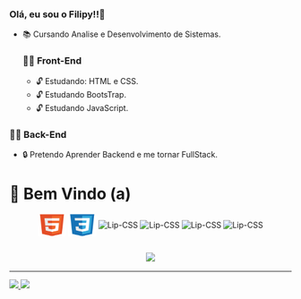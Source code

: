 ### Olá, eu sou o Filipy!!👋

<!--
**FilipyJ/FilipyJ** is a ✨ _special_ ✨ repository because its `README.md` (this file) appears on your GitHub profile.

Here are some ideas to get you started:
-->

<div>

- 📚 Cursando Analise e Desenvolvimento de Sistemas.
    ### 👨‍💻 Front-End 
    <ul>
      <li>🔓 Estudando: HTML e CSS.
      <li>🔓 Estudando BootsTrap.
      <li>🔓 Estudando JavaScript.
   </ul>
  
</div>
  
  ### 👨‍💻 Back-End
   <ul>
  
  <li> 🔒 Pretendo Aprender Backend e me tornar FullStack. </li>

   </ul>
   
  
 <h1>🎉 Bem Vindo (a) </h1> 
 
 
 
<div align="center">
  
<img align="center" alt="Lip-HTML" height="40" width="50" src="https://raw.githubusercontent.com/devicons/devicon/master/icons/html5/html5-original.svg">
  <img align="center" alt="Lip-CSS" height="40" width="50" src="https://raw.githubusercontent.com/devicons/devicon/master/icons/css3/css3-original.svg">
 
<img align="center" alt="Lip-CSS" height="40" width="50" src="https://cdn.jsdelivr.net/gh/devicons/devicon/icons/javascript/javascript-original.svg"> 
  
<img align="center" alt="Lip-CSS" height="40" width="50" src="https://cdn.jsdelivr.net/gh/devicons/devicon/icons/git/git-original.svg">  
  
<img align="center" alt="Lip-CSS" height="40" width="50" src="https://cdn.jsdelivr.net/gh/devicons/devicon/icons/github/github-original.svg"> 
  
<img align="center" alt="Lip-CSS" height="40" width="50" src="https://cdn.jsdelivr.net/gh/devicons/devicon/icons/bootstrap/bootstrap-original.svg"> 

  
   </div>
  

 <div align="center">
     
 ##
     
 <a href = "mailto:josephfilipy@gmail.com"><img src="https://img.shields.io/badge/-Gmail-%23333?style=for-the-badge&logo=gmail&logoColor=white" target="_blank"></a>
   
</div>

 
 <hr>
   

 
  <div style="margin-bottom: 0px">
    
    
  <a href="https://github.com/FilipyJ">
  <img height="180em" src="https://github-readme-stats.vercel.app/api?username=FilipyJ&show_icons=true&theme=dark&include_all_commits=true&count_private=true"/>
  <img height="180em" src="https://github-readme-stats.vercel.app/api/top-langs/?username=FilipyJ&layout=compact&langs_count=7&theme=dark"

 </div> 
  
  
  
  

